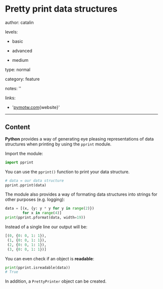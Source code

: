 # Pretty print data structures
author: catalin

levels:

  - basic

  - advanced

  - medium

type: normal

category: feature

notes: ''

links:

  - '[pymotw.com](https://pymotw.com/2/pprint/){website}'

---
## Content

**Python** provides a way of generating eye pleasing representations of data structures when printing by using the `pprint` module.

Import the module:
```python
import pprint
```

You can use the `pprint()` function to print your data structure.
```python
# data = our data structure
pprint.pprint(data)

```

The module also provides a way of formating data structures into strings for other purposes (e.g. logging):
```python
data = [(x, {y: y * y for y in range(2)})
        for x in range(4)]
print(pprint.pformat(data, width=19))

```
Instead of a single line our output will be:
```python
[(0, {0: 0, 1: 1}),
 (1, {0: 0, 1: 1}),
 (2, {0: 0, 1: 1}),
 (3, {0: 0, 1: 1})]

```

You can even check if an object is **readable**:
```python
print(pprint.isreadable(data))
# True
```

In addition, a `PrettyPrinter` object can be created.
